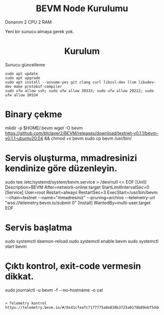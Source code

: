 <h1 align="center">BEVM Node Kurulumu</h1>

Donanım
2 CPU 2 RAM

Yeni bir sunucu almaya gerek yok.

<h1 align="center">Kurulum</h1>


Sunucu güncelleme

 
    sudo apt update
    sudo apt upgrade
    sudo apt install --assume-yes git clang curl libssl-dev llvm libudev-dev make protobuf-compiler
    sudo ufw allow ssh; sudo ufw allow 30333; sudo ufw allow 20222; sudo ufw allow 30334


# Binary çekme
mkdir -p $HOME/.bevm
wget -O bevm https://github.com/btclayer2/BEVM/releases/download/testnet-v0.1.1/bevm-v0.1.1-ubuntu20.04 && chmod +x bevm
sudo cp bevm /usr/bin/

# Servis oluşturma, mmadresinizi kendinize göre düzenleyin.
sudo tee /etc/systemd/system/bevm.service > /dev/null << EOF
[Unit]
Description=BEVM
After=network-online.target
StartLimitIntervalSec=0
[Service]
User=root
Restart=always
RestartSec=3
ExecStart=/usr/bin/bevm --chain=testnet --name="mmadresiniz" --pruning=archive --telemetry-url "wss://telemetry.bevm.io/submit 0"
[Install]
WantedBy=multi-user.target
EOF

# Servis başlatma
sudo systemctl daemon-reload
sudo systemctl enable bevm
sudo systemctl start bevm

# Çıktı kontrol, exit-code vermesin dikkat.
sudo journalctl -u bevm -f --no-hostname -o cat
```

> Telemetry kontrol
https://telemetry.bevm.io/#/0x41cfeafc7177775a0e838b3725a0178b89ebf5dde1b5f766becbf975a24e297b
